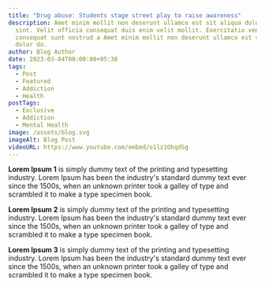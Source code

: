 ```yaml
---
title: "Drug abuse: Students stage street play to raise awareness"
description: Amet minim mollit non deserunt ullamco est sit aliqua dolor do amet
  sint. Velit officia consequat duis enim velit mollit. Exercitatio veniam
  consequat sunt nostrud a Amet minim mollit non deserunt ullamco est sit aliqua
  dolor do.
author: Blog Author
date: 2023-03-04T00:00:00+05:30
tags:
  - Post
  - Featured
  - Addiction
  - Health
postTags:
  - Exclusive
  - Addiction
  - Mental Health
image: /assets/blog.svg
imageAlt: Blog Post
videoURL: https://www.youtube.com/embed/o1lz1OhqdSg
---
```

**Lorem Ipsum 1** is simply dummy text of the printing and typesetting industry. Lorem Ipsum has been the industry's standard dummy text ever since the 1500s, when an unknown printer took a galley of type and scrambled it to make a type specimen book. 

**Lorem Ipsum 2** is simply dummy text of the printing and typesetting industry. Lorem Ipsum has been the industry's standard dummy text ever since the 1500s, when an unknown printer took a galley of type and scrambled it to make a type specimen book. 

**Lorem Ipsum 3** is simply dummy text of the printing and typesetting industry. Lorem Ipsum has been the industry's standard dummy text ever since the 1500s, when an unknown printer took a galley of type and scrambled it to make a type specimen book.